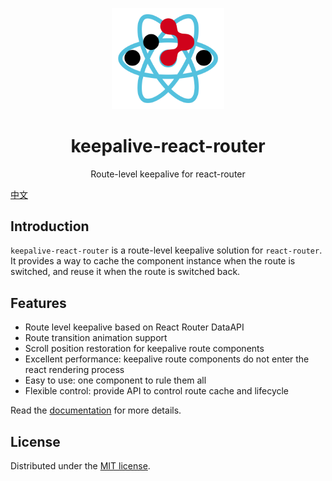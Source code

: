 <p align="center">
  <img width="180" src="./logo.svg" alt="Logo" />
</p>

<h1 align="center">keepalive-react-router</h1>
<p align="center">Route-level keepalive for react-router</p>

[中文](https://hemengke1997.github.io/keepalive-react-router/zh/)

## Introduction

`keepalive-react-router` is a route-level keepalive solution for `react-router`. It provides a way to cache the component instance when the route is switched, and reuse it when the route is switched back.

## Features

- Route level keepalive based on React Router DataAPI
- Route transition animation support
- Scroll position restoration for keepalive route components
- Excellent performance: keepalive route components do not enter the react rendering process
- Easy to use: one component to rule them all
- Flexible control: provide API to control route cache and lifecycle

Read the [documentation](https://hemengke1997.github.io/keepalive-react-router/) for more details.

## License

Distributed under the [MIT license](/LICENSE.md).

